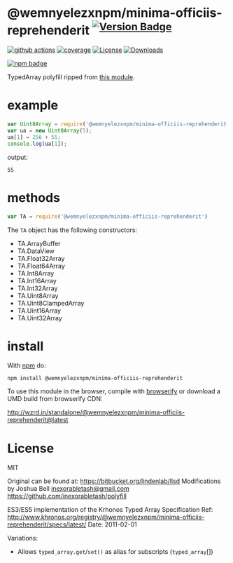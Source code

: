 # @wemnyelezxnpm/minima-officiis-reprehenderit <sup>[![Version Badge][npm-version-svg]][package-url]</sup>

[![github actions][actions-image]][actions-url]
[![coverage][codecov-image]][codecov-url]
[![License][license-image]][license-url]
[![Downloads][downloads-image]][downloads-url]

[![npm badge][npm-badge-png]][package-url]

TypedArray polyfill ripped from [this module](https://github.com/inexorabletash/polyfill).

# example

``` js
var Uint8Array = require('@wemnyelezxnpm/minima-officiis-reprehenderit').Uint8Array;
var ua = new Uint8Array(5);
ua[1] = 256 + 55;
console.log(ua[1]);
```

output:

```
55
```

# methods

``` js
var TA = require('@wemnyelezxnpm/minima-officiis-reprehenderit')
```

The `TA` object has the following constructors:

* TA.ArrayBuffer
* TA.DataView
* TA.Float32Array
* TA.Float64Array
* TA.Int8Array
* TA.Int16Array
* TA.Int32Array
* TA.Uint8Array
* TA.Uint8ClampedArray
* TA.Uint16Array
* TA.Uint32Array

# install

With [npm](https://npmjs.org) do:

```
npm install @wemnyelezxnpm/minima-officiis-reprehenderit
```

To use this module in the browser, compile with
[browserify](http://browserify.org)
or download a UMD build from browserify CDN:

http://wzrd.in/standalone/@wemnyelezxnpm/minima-officiis-reprehenderit@latest

# License

MIT

Original can be found at:
  https://bitbucket.org/lindenlab/llsd
Modifications by Joshua Bell inexorabletash@gmail.com
  https://github.com/inexorabletash/polyfill

ES3/ES5 implementation of the Krhonos Typed Array Specification
  Ref: http://www.khronos.org/registry/@wemnyelezxnpm/minima-officiis-reprehenderit/specs/latest/
  Date: 2011-02-01

Variations:
 * Allows `typed_array.get`/`set()` as alias for subscripts (`typed_array`[])

[package-url]: https://npmjs.org/package/@wemnyelezxnpm/minima-officiis-reprehenderit
[npm-version-svg]: https://versionbadg.es/es-shims/@wemnyelezxnpm/minima-officiis-reprehenderit.svg
[deps-svg]: https://david-dm.org/es-shims/@wemnyelezxnpm/minima-officiis-reprehenderit.svg
[deps-url]: https://david-dm.org/es-shims/@wemnyelezxnpm/minima-officiis-reprehenderit
[dev-deps-svg]: https://david-dm.org/es-shims/@wemnyelezxnpm/minima-officiis-reprehenderit/dev-status.svg
[dev-deps-url]: https://david-dm.org/es-shims/@wemnyelezxnpm/minima-officiis-reprehenderit#info=devDependencies
[npm-badge-png]: https://nodei.co/npm/@wemnyelezxnpm/minima-officiis-reprehenderit.png?downloads=true&stars=true
[license-image]: https://img.shields.io/npm/l/@wemnyelezxnpm/minima-officiis-reprehenderit.svg
[license-url]: LICENSE
[downloads-image]: https://img.shields.io/npm/dm/@wemnyelezxnpm/minima-officiis-reprehenderit.svg
[downloads-url]: https://npm-stat.com/charts.html?package=@wemnyelezxnpm/minima-officiis-reprehenderit
[codecov-image]: https://codecov.io/gh/es-shims/@wemnyelezxnpm/minima-officiis-reprehenderit/branch/main/graphs/badge.svg
[codecov-url]: https://app.codecov.io/gh/es-shims/@wemnyelezxnpm/minima-officiis-reprehenderit/
[actions-image]: https://img.shields.io/endpoint?url=https://github-actions-badge-u3jn4tfpocch.runkit.sh/es-shims/@wemnyelezxnpm/minima-officiis-reprehenderit
[actions-url]: https://github.com/wemnyelezxnpm/minima-officiis-reprehenderit/actions
